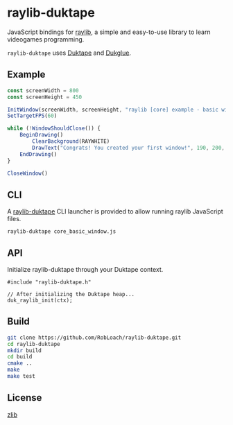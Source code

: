 # raylib-duktape

JavaScript bindings for [raylib](https://www.raylib.com/), a simple and easy-to-use library to learn videogames programming.

`raylib-duktape` uses [Duktape](https://duktape.org/) and [Dukglue](https://github.com/Aloshi/dukglue).

## Example

``` js
const screenWidth = 800
const screenHeight = 450

InitWindow(screenWidth, screenHeight, "raylib [core] example - basic window")
SetTargetFPS(60)

while (!WindowShouldClose()) {
    BeginDrawing()
        ClearBackground(RAYWHITE)
        DrawText("Congrats! You created your first window!", 190, 200, 20, LIGHTGRAY)
    EndDrawing()
}

CloseWindow()
```

## CLI

A [raylib-duktape](bin/raylib-duktape.cpp) CLI launcher is provided to allow running raylib JavaScript files.

```
raylib-duktape core_basic_window.js
```

## API

Initialize raylib-duktape through your Duktape context.

```
#include "raylib-duktape.h"

// After initializing the Duktape heap...
duk_raylib_init(ctx);
```

## Build

``` bash
git clone https://github.com/RobLoach/raylib-duktape.git
cd raylib-duktape
mkdir build
cd build
cmake ..
make
make test
```

## License

[zlib](LICENSE)
